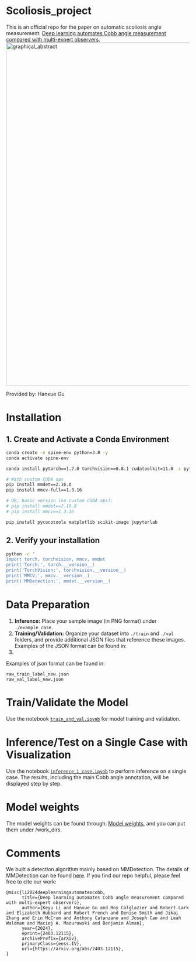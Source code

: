 # Scoliosis_project
This is an official repo for the paper on automatic scoliosis angle measurement: [Deep learning automates Cobb angle measurement compared with multi-expert observers](https://arxiv.org/abs/2403.12115).
<img width="937" alt="graphical_abstract" src="https://github.com/user-attachments/assets/afd18869-7306-4ec9-a7e0-498438682f51" />

Provided by: Hanxue Gu

# Installation
## 1. Create and Activate a Conda Environment

```bash
conda create -n spine-env python=3.8 -y
conda activate spine-env

conda install pytorch==1.7.0 torchvision==0.8.1 cudatoolkit=11.0 -c pytorch

# With custom CUDA ops
pip install mmdet==2.16.0
pip install mmcv-full==1.3.16

# OR, basic version (no custom CUDA ops):
# pip install mmdet==2.16.0
# pip install mmcv==1.3.16

pip install pycocotools matplotlib scikit-image jupyterlab
```

## 2. Verify your installation
```bash
python -c "
import torch, torchvision, mmcv, mmdet
print('Torch:', torch.__version__)
print('TorchVision:', torchvision.__version__)
print('MMCV:', mmcv.__version__)
print('MMDetection:', mmdet.__version__)
```

# Data Preparation

1. **Inference:** Place your sample image (in PNG format) under `./example_case`.
2. **Training/Validation:** Organize your dataset into `./train` and `./val` folders, and provide additional JSON files that reference these images. Examples of the JSON format can be found in:
3. 
Examples of json format can be found in:
```
raw_train_label_new.json
raw_val_label_new.json
```

# Train/Validate the Model

Use the notebook [`train_and_val.ipynb`](train_and_val.ipynb) for model training and validation.

# Inference/Test on a Single Case with Visualization

Use the notebook [`inference_1_case.ipynb`](inference_1_case.ipynb) to perform inference on a single case. The results, including the main Cobb angle annotation, will be displayed step by step.

# Model weights
The model weights can be found through: [Model weights](https://drive.google.com/drive/folders/19puLf636VVACwDS2ZVTQRTJYJXtxG7Tl?usp=sharing), and you can put them under /work_dirs. 


# Comments
We built a detection algorithm mainly based on MMDetection. The details of MMDetection can be found [here](https://github.com/open-mmlab/mmdetection).
If you find our repo helpful, please feel free to cite our work:
```
@misc{li2024deeplearningautomatescobb,
      title={Deep learning automates Cobb angle measurement compared with multi-expert observers}, 
      author={Keyu Li and Hanxue Gu and Roy Colglazier and Robert Lark and Elizabeth Hubbard and Robert French and Denise Smith and Jikai Zhang and Erin McCrum and Anthony Catanzano and Joseph Cao and Leah Waldman and Maciej A. Mazurowski and Benjamin Alman},
      year={2024},
      eprint={2403.12115},
      archivePrefix={arXiv},
      primaryClass={eess.IV},
      url={https://arxiv.org/abs/2403.12115}, 
}
```
